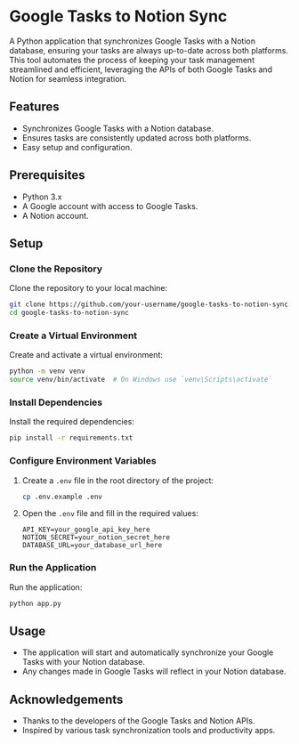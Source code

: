 # Google Tasks to Notion Sync

A Python application that synchronizes Google Tasks with a Notion database, ensuring your tasks are always up-to-date across both platforms. This tool automates the process of keeping your task management streamlined and efficient, leveraging the APIs of both Google Tasks and Notion for seamless integration.

## Features

- Synchronizes Google Tasks with a Notion database.
- Ensures tasks are consistently updated across both platforms.
- Easy setup and configuration.

## Prerequisites

- Python 3.x
- A Google account with access to Google Tasks.
- A Notion account.

## Setup

### Clone the Repository

Clone the repository to your local machine:

```bash
git clone https://github.com/your-username/google-tasks-to-notion-sync.git
cd google-tasks-to-notion-sync
```

### Create a Virtual Environment

Create and activate a virtual environment:

```bash
python -m venv venv
source venv/bin/activate  # On Windows use `venv\Scripts\activate`
```

### Install Dependencies

Install the required dependencies:

```bash
pip install -r requirements.txt
```

### Configure Environment Variables

1. Create a `.env` file in the root directory of the project:

   ```bash
   cp .env.example .env
   ```

2. Open the `.env` file and fill in the required values:

   ```env
   API_KEY=your_google_api_key_here
   NOTION_SECRET=your_notion_secret_here
   DATABASE_URL=your_database_url_here
   ```

### Run the Application

Run the application:

```bash
python app.py
```

## Usage

- The application will start and automatically synchronize your Google Tasks with your Notion database.
- Any changes made in Google Tasks will reflect in your Notion database.

## Acknowledgements

- Thanks to the developers of the Google Tasks and Notion APIs.
- Inspired by various task synchronization tools and productivity apps.

```
